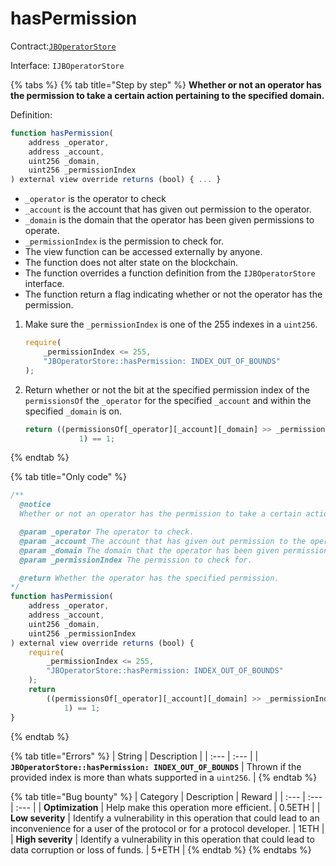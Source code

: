 # hasPermission

Contract:[`JBOperatorStore`](../)​‌

Interface: `IJBOperatorStore`

{% tabs %}
{% tab title="Step by step" %}
**Whether or not an operator has the permission to take a certain action pertaining to the specified domain.**

Definition:

```javascript
function hasPermission(
    address _operator,
    address _account,
    uint256 _domain,
    uint256 _permissionIndex
) external view override returns (bool) { ... }
```

* `_operator` is the operator to check
* `_account` is the account that has given out permission to the operator.
* `_domain` is the domain that the operator has been given permissions to operate.
* `_permissionIndex` is the permission to check for.
* The view function can be accessed externally by anyone. 
* The function does not alter state on the blockchain.
* The function overrides a function definition from the `IJBOperatorStore` interface.
* The function return a flag indicating whether or not the operator has the permission.

1. Make sure the `_permissionIndex` is one of the 255 indexes in a `uint256`. 

   ```javascript
   require(
       _permissionIndex <= 255,
       "JBOperatorStore::hasPermission: INDEX_OUT_OF_BOUNDS"
   );
   ```

2. Return whether or not the bit at the specified permission index of the `permissionsOf` the `_operator` for the specified `_account` and within the specified `_domain` is on.

   ```javascript
   return ((permissionsOf[_operator][_account][_domain] >> _permissionIndex) &
               1) == 1;
   ```

 
{% endtab %}

{% tab title="Only code" %}
```javascript
/** 
  @notice 
  Whether or not an operator has the permission to take a certain action pertaining to the specified domain.

  @param _operator The operator to check.
  @param _account The account that has given out permission to the operator.
  @param _domain The domain that the operator has been given permissions to operate.
  @param _permissionIndex The permission to check for.

  @return Whether the operator has the specified permission.
*/
function hasPermission(
    address _operator,
    address _account,
    uint256 _domain,
    uint256 _permissionIndex
) external view override returns (bool) {
    require(
        _permissionIndex <= 255,
        "JBOperatorStore::hasPermission: INDEX_OUT_OF_BOUNDS"
    );
    return
        ((permissionsOf[_operator][_account][_domain] >> _permissionIndex) &
            1) == 1;
}
```
{% endtab %}

{% tab title="Errors" %}
| String | Description |
| :--- | :--- |
| **`JBOperatorStore::hasPermission: INDEX_OUT_OF_BOUNDS`** | Thrown if the provided index is more than whats supported in a `uint256`. |
{% endtab %}

{% tab title="Bug bounty" %}
| Category | Description | Reward |
| :--- | :--- | :--- |
| **Optimization** | Help make this operation more efficient. | 0.5ETH |
| **Low severity** | Identify a vulnerability in this operation that could lead to an inconvenience for a user of the protocol or for a protocol developer. | 1ETH |
| **High severity** | Identify a vulnerability in this operation that could lead to data corruption or loss of funds. | 5+ETH |
{% endtab %}
{% endtabs %}



